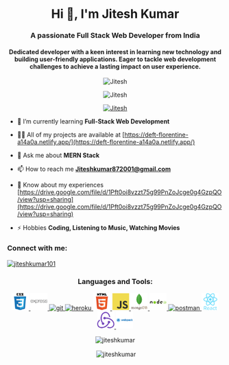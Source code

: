 <h1 align="center">Hi 👋, I'm Jitesh Kumar</h1>
<h3 align="center">A passionate Full Stack Web Developer from India</h3>
<h4 align="center">Dedicated developer with a keen interest
in learning new technology and building
user-friendly applications. Eager to tackle
web development challenges to achieve
a lasting impact on user experience.
</h4>
<p align="center"> <img src="https://komarev.com/ghpvc/?username=vaibhavjarwekar5526&label=Profile%20views&color=0e75b6&style=flat" alt="Jitesh" /> </p>
<p align="center"><img src="https://r7q6w9z6.rocketcdn.me/career/wp-content/uploads/2021/06/2-46.gif" alt="Jitesh"/></p>

<p align="center"> <a href="https://github.com/ryo-ma/github-profile-trophy"><img src="https://github-profile-trophy.vercel.app/?username=vaibhavjarwekar5526" alt="Jitesh" /></a> </p>

- 🌱 I’m currently learning **Full-Stack Web Development**

- 👨‍💻 All of my projects are available at [https://deft-florentine-a14a0a.netlify.app/](https://deft-florentine-a14a0a.netlify.app/)

- 💬 Ask me about **MERN Stack**

- 📫 How to reach me **Jiteshkumar872001@gmail.com**

- 📄 Know about my experiences [https://drive.google.com/file/d/1Pft0oi8vzzt75g99PnZoJcge0g4GzpQO/view?usp=sharing](https://drive.google.com/file/d/1Pft0oi8vzzt75g99PnZoJcge0g4GzpQO/view?usp=sharing)

- ⚡ Hobbies **Coding, Listening to Music, Watching Movies**

<h3 align="left">Connect with me:</h3>
<p align="left">
<!-- <a href="https://twitter.com/@vjarwekar" target="blank"><img align="center" src="https://raw.githubusercontent.com/rahuldkjain/github-profile-readme-generator/master/src/images/icons/Social/twitter.svg" alt="@vjarwekar" height="30" width="40" /></a> -->
<a href="https://www.linkedin.com/in/jiteshkumar101/" target="blank"><img align="center" src="https://raw.githubusercontent.com/rahuldkjain/github-profile-readme-generator/master/src/images/icons/Social/linked-in-alt.svg" alt="jiteshkumar101" height="30" width="40" /></a>
<!-- <a href="https://codesandbox.com/vaibhavjarwekar5526" target="blank"><img align="center" src="https://raw.githubusercontent.com/rahuldkjain/github-profile-readme-generator/master/src/images/icons/Social/codesandbox.svg" alt="vaibhavjarwekar5526" height="30" width="40" /></a>
<a href="https://www.hackerrank.com/@vj5526" target="blank"><img align="center" src="https://raw.githubusercontent.com/rahuldkjain/github-profile-readme-generator/master/src/images/icons/Social/hackerrank.svg" alt="@vj5526" height="30" width="40" /></a>
<a href="https://www.leetcode.com/vaibhavjarwekar5526" target="blank"><img align="center" src="https://raw.githubusercontent.com/rahuldkjain/github-profile-readme-generator/master/src/images/icons/Social/leet-code.svg" alt="vaibhavjarwekar5526" height="30" width="40" /></a> -->
</p>

<h3 align="center">Languages and Tools:</h3>
<p align="center"> <a href="https://www.w3schools.com/css/" target="_blank" rel="noreferrer"> <img src="https://raw.githubusercontent.com/devicons/devicon/master/icons/css3/css3-original-wordmark.svg" alt="css3" width="40" height="40"/> </a> <a href="https://expressjs.com" target="_blank" rel="noreferrer"> <img src="https://raw.githubusercontent.com/devicons/devicon/master/icons/express/express-original-wordmark.svg" alt="express" width="40" height="40"/> </a> <a href="https://git-scm.com/" target="_blank" rel="noreferrer"> <img src="https://www.vectorlogo.zone/logos/git-scm/git-scm-icon.svg" alt="git" width="40" height="40"/> </a> <a href="https://heroku.com" target="_blank" rel="noreferrer"> <img src="https://www.vectorlogo.zone/logos/heroku/heroku-icon.svg" alt="heroku" width="40" height="40"/> </a> <a href="https://www.w3.org/html/" target="_blank" rel="noreferrer"> <img src="https://raw.githubusercontent.com/devicons/devicon/master/icons/html5/html5-original-wordmark.svg" alt="html5" width="40" height="40"/> </a> <a href="https://developer.mozilla.org/en-US/docs/Web/JavaScript" target="_blank" rel="noreferrer"> <img src="https://raw.githubusercontent.com/devicons/devicon/master/icons/javascript/javascript-original.svg" alt="javascript" width="40" height="40"/> </a> <a href="https://www.mongodb.com/" target="_blank" rel="noreferrer"> <img src="https://raw.githubusercontent.com/devicons/devicon/master/icons/mongodb/mongodb-original-wordmark.svg" alt="mongodb" width="40" height="40"/> </a> <a href="https://nodejs.org" target="_blank" rel="noreferrer"> <img src="https://raw.githubusercontent.com/devicons/devicon/master/icons/nodejs/nodejs-original-wordmark.svg" alt="nodejs" width="40" height="40"/> </a> <a href="https://postman.com" target="_blank" rel="noreferrer"> <img src="https://www.vectorlogo.zone/logos/getpostman/getpostman-icon.svg" alt="postman" width="40" height="40"/> </a> <a href="https://reactjs.org/" target="_blank" rel="noreferrer"> <img src="https://raw.githubusercontent.com/devicons/devicon/master/icons/react/react-original-wordmark.svg" alt="react" width="40" height="40"/> </a> <a href="https://redux.js.org" target="_blank" rel="noreferrer"> <img src="https://raw.githubusercontent.com/devicons/devicon/master/icons/redux/redux-original.svg" alt="redux" width="40" height="40"/> </a> <a href="https://webpack.js.org" target="_blank" rel="noreferrer"> <img src="https://raw.githubusercontent.com/devicons/devicon/d00d0969292a6569d45b06d3f350f463a0107b0d/icons/webpack/webpack-original-wordmark.svg" alt="webpack" width="40" height="40"/> </a> </p>

<p align="center"><img align="center" src="https://github-readme-stats.vercel.app/api/top-langs?username=jk872001&show_icons=true&locale=en&layout=compact" alt="jiteshkumar" /></p>

<p align="center">&nbsp;<img align="center" src="https://github-readme-stats.vercel.app/api?username=jk872001&show_icons=true&locale=en" alt="jiteshkumar" /></p>


